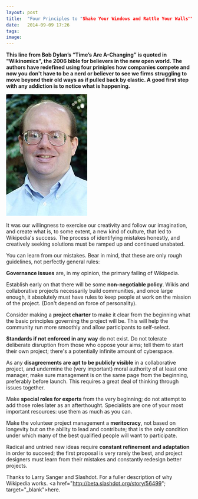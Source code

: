 ```yaml
---
layout: post
title:  "Four Principles to "Shake Your Windows and Rattle Your Walls""
date:   2014-09-09 17:26
tags: 
image:
---
```


**This line from Bob Dylan’s “Time’s Are A-Changing” is quoted in "Wikinomics", the 2006 bible for believers in the new open world. The authors have redefined using four priniples how companies compete and now you don't have to be a nerd or believer to see we firms struggling to move beyond their old ways as if pulled back by elastic. A good first step with any addiction is to notice what is happening.**

![](/libb/images/larry-sanger.jpg)

It was our willingness to exercise our creativity and follow our imagination, and create what is, to some extent, a new kind of culture, that led to Wikipedia's success. The process of identifying mistakes honestly, and creatively seeking solutions must be ramped up and continued unabated. 

You can learn from our mistakes. Bear in mind, that these are only rough guidelines, not perfectly general rules:

**Governance issues** are, in my opinion, the primary failing of Wikipedia. 

Establish early on that there will be some **non-negotiable policy**. Wikis and collaborative projects necessarily build communities, and once large enough, it absolutely must have rules to keep people at work on the mission of the project. (Don't depend on force of personality).

Consider making a **project charter** to make it clear from the beginning what the basic principles governing the project will be. This will help the community run more smoothly and allow participants to self-select.

**Standards if not enforced in any way** do not exist. Do not tolerate deliberate disruption from those who oppose your aims; tell them to start their own project; there's a potentially infinite amount of cyberspace.

As any **disagreements are apt to be publicly visible** in a collaborative project, and undermine the (very important) moral authority of at least one manager, make sure management is on the same page from the beginning, preferably before launch. This requires a great deal of thinking through issues together.

Make **special roles for experts** from the very beginning; do not attempt to add those roles later as an afterthought. Specialists are one of your most important resources: use them as much as you can. 

Make the volunteer project management a **meritocracy**, not based on longevity but on the ability to lead and contribute; that is the only condition under which many of the best qualified people will want to participate.

Radical and untried new ideas require **constant refinement and adaptation** in order to succeed; the first proposal is very rarely the best, and project designers must learn from their mistakes and constantly redesign better projects.

Thanks to Larry Sanger and Slashdot. For a fuller description of why Wikipedia works. <a href="http://beta.slashdot.org/story/56499"; target="_blank">here. </a>









